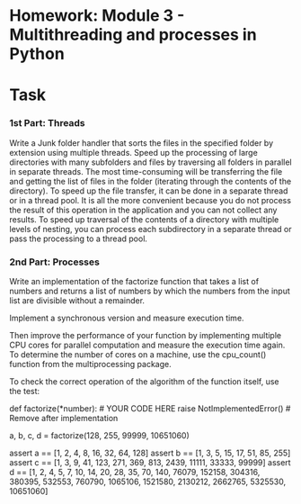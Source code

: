 # Homework: Module 3 - Multithreading and processes in Python

# Task

### 1st Part: Threads

Write a Junk folder handler that sorts the files in the specified folder by extension using multiple threads. Speed up the processing of large directories with many subfolders and files by traversing all folders in parallel in separate threads. The most time-consuming will be transferring the file and getting the list of files in the folder (iterating through the contents of the directory). To speed up the file transfer, it can be done in a separate thread or in a thread pool. It is all the more convenient because you do not process the result of this operation in the application and you can not collect any results. To speed up traversal of the contents of a directory with multiple levels of nesting, you can process each subdirectory in a separate thread or pass the processing to a thread pool.

### 2nd Part: Processes

Write an implementation of the factorize function that takes a list of numbers and returns a list of numbers by which the numbers from the input list are divisible without a remainder.

Implement a synchronous version and measure execution time.

Then improve the performance of your function by implementing multiple CPU cores for parallel computation and measure the execution time again. To determine the number of cores on a machine, use the cpu_count() function from the multiprocessing package.

To check the correct operation of the algorithm of the function itself, use the test:

def factorize(*number):
    # YOUR CODE HERE
    raise NotImplementedError() # Remove after implementation


a, b, c, d  = factorize(128, 255, 99999, 10651060)

assert a == [1, 2, 4, 8, 16, 32, 64, 128]
assert b == [1, 3, 5, 15, 17, 51, 85, 255]
assert c == [1, 3, 9, 41, 123, 271, 369, 813, 2439, 11111, 33333, 99999]
assert d == [1, 2, 4, 5, 7, 10, 14, 20, 28, 35, 70, 140, 76079, 152158, 304316, 380395, 532553, 760790, 1065106, 1521580, 2130212, 2662765, 5325530, 10651060]
